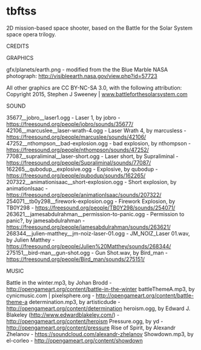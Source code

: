 # tbftss
2D mission-based space shooter, based on the Battle for the Solar System space opera trilogy.

CREDITS

GRAPHICS

gfx/planets/earth.png - modified from the the Blue Marble NASA photograph: http://visibleearth.nasa.gov/view.php?id=57723

All other graphics are CC BY-NC-SA 3.0, with the following attribution: Copyright 2015, Stephen J Sweeney | www.battleforthesolarsystem.com

SOUND

35677__jobro__laser1.ogg - Laser 1, by jobro - https://freesound.org/people/jobro/sounds/35677/
42106__marcuslee__laser-wrath-4.ogg - Laser Wrath 4, by marcusless - https://freesound.org/people/marcuslee/sounds/42106/
47252__nthompson__bad-explosion.ogg - bad explosion, by nthompson - https://freesound.org/people/nthompson/sounds/47252/
77087__supraliminal__laser-short.ogg - Laser short, by Supraliminal - https://freesound.org/people/Supraliminal/sounds/77087/
162265__qubodup__explosive.ogg - Explosive, by qubodup - https://freesound.org/people/qubodup/sounds/162265/
207322__animationisaac__short-explosion.ogg - Short explosion, by animationIsaac - https://freesound.org/people/animationIsaac/sounds/207322/
254071__tb0y298__firework-explosion.ogg - Firework Explosion, by TB0Y298 - https://freesound.org/people/TB0Y298/sounds/254071/
263621__jamesabdulrahman__permission-to-panic.ogg - Permission to panic?, by jamesabdulrahman - https://freesound.org/people/jamesabdulrahman/sounds/263621/
268344__julien-matthey__jm-noiz-laser-01.ogg - JM_NOIZ_Laser 01.wav, by Julien Matthey - https://freesound.org/people/Julien%20Matthey/sounds/268344/
275151__bird-man__gun-shot.ogg - Gun Shot.wav, by Bird_man - https://freesound.org/people/Bird_man/sounds/275151/

MUSIC

Battle in the winter.mp3, by Johan Brodd - http://opengameart.org/content/battle-in-the-winter
battleThemeA.mp3, by cynicmusic.com | pixelsphere.org - http://opengameart.org/content/battle-theme-a
determination.mp3, by artisticdude - http://opengameart.org/content/determination
heroism.ogg, by Edward J. Blakeley (http://www.edwardblakeley.com/) - http://opengameart.org/content/heroism
Pressure.ogg, by yd - http://opengameart.org/content/pressure
Rise of Spirit, by Alexandr Zhelanov - https://soundcloud.com/alexandr-zhelanov
Showdown.mp3, by el-corleo - http://opengameart.org/content/showdown
